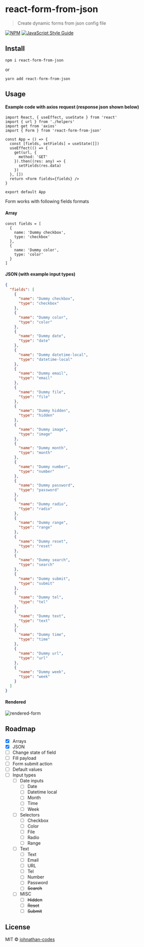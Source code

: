 # react-form-from-json

> Create dynamic forms from json config file

[![NPM](https://img.shields.io/npm/v/react-form-from-json.svg)](https://www.npmjs.com/package/react-form-from-json) [![JavaScript Style Guide](https://img.shields.io/badge/code_style-standard-brightgreen.svg)](https://standardjs.com)

## Install

```
npm i react-form-from-json
```

or

```
yarn add react-form-from-json
```

## Usage

#### Example code with axios request (response json shown below)

```tsx
import React, { useEffect, useState } from 'react'
import { url } from './helpers'
import get from 'axios'
import { Form } from 'react-form-from-json'

const App = () => {
  const [fields, setFields] = useState([])
  useEffect(() => {
    get(url, {
      method: 'GET'
    }).then((res: any) => {
      setFields(res.data)
    })
  }, [])
  return <Form fields={fields} />
}

export default App
```

Form works with following fields formats

#### Array

```tsx
const fields = [
  {
    name: 'Dummy checkbox',
    type: 'checkbox'
  },
  {
    name: 'Dummy color',
    type: 'color'
  }
]
```

#### JSON (with example input types)

```json
{
  "fields": [
    {
      "name": "Dummy checkbox",
      "type": "checkbox"
    },
    {
      "name": "Dummy color",
      "type": "color"
    },
    {
      "name": "Dummy date",
      "type": "date"
    },
    {
      "name": "Dummy datetime-local",
      "type": "datetime-local"
    },
    {
      "name": "Dummy email",
      "type": "email"
    },
    {
      "name": "Dummy file",
      "type": "file"
    },
    {
      "name": "Dummy hidden",
      "type": "hidden"
    },
    {
      "name": "Dummy image",
      "type": "image"
    },
    {
      "name": "Dummy month",
      "type": "month"
    },
    {
      "name": "Dummy number",
      "type": "number"
    },
    {
      "name": "Dummy password",
      "type": "password"
    },
    {
      "name": "Dummy radio",
      "type": "radio"
    },
    {
      "name": "Dummy range",
      "type": "range"
    },
    {
      "name": "Dummy reset",
      "type": "reset"
    },
    {
      "name": "Dummy search",
      "type": "search"
    },
    {
      "name": "Dummy submit",
      "type": "submit"
    },
    {
      "name": "Dummy tel",
      "type": "tel"
    },
    {
      "name": "Dummy text",
      "type": "text"
    },
    {
      "name": "Dummy time",
      "type": "time"
    },
    {
      "name": "Dummy url",
      "type": "url"
    },
    {
      "name": "Dummy week",
      "type": "week"
    }
  ]
}
```

#### Rendered

![rendered-form](https://user-images.githubusercontent.com/42937562/95061761-52772f80-06fc-11eb-8d62-acc3003eb2fe.png)

## Roadmap

- [x] Arrays
- [x] JSON
- [ ] Change state of field
- [ ] Fill payload
- [ ] Form submit action
- [ ] Default values
- [ ] Input types
  - [ ] Date inputs
    - [ ] Date
    - [ ] Datetime local
    - [ ] Month
    - [ ] Time
    - [ ] Week
  - [ ] Selectors
    - [ ] Checkbox
    - [ ] Color
    - [ ] File
    - [ ] Radio
    - [ ] Range
  - [ ] Text
    - [ ] Text
    - [ ] Email
    - [ ] URL
    - [ ] Tel
    - [ ] Number
    - [ ] Password
    - [ ] ~~Search~~
  - [ ] MISC
    - [ ] ~~Hidden~~
    - [ ] ~~Reset~~
    - [ ] ~~Submit~~

## License

MIT © [johnathan-codes](https://github.com/johnathan-codes)
